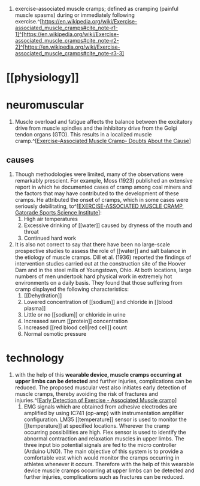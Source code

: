 1. exercise-associated muscle cramps; defined as cramping (painful muscle spasms) during or immediately following exercise.^[https://en.wikipedia.org/wiki/Exercise-associated_muscle_cramps#cite_note-r1-1]^[https://en.wikipedia.org/wiki/Exercise-associated_muscle_cramps#cite_note-r2-2]^[https://en.wikipedia.org/wiki/Exercise-associated_muscle_cramps#cite_note-r3-3]

# [[physiology]]

# neuromuscular
1. Muscle overload and fatigue affects the balance between the excitatory drive from muscle spindles and the inhibitory drive from the Golgi tendon organs (GTO). This results in a localized muscle cramp.^[[Exercise-Associated Muscle Cramp- Doubts About the Cause](https://www.semanticscholar.org/reader/a76d5d128eb14a202adaac22e336f35b4c8805fd)]
## causes
1. Though methodologies were limited, many of the observations were remarkably prescient. For example, Moss (1923) published an extensive report in which he documented cases of cramp among coal miners and the factors that may have contributed to the development of these cramps. He attributed the onset of cramps, which in some cases were seriously debilitating, to^[[EXERCISE-ASSOCIATED MUSCLE CRAMP, Gatorade Sports Science Institute](https://www.gssiweb.org/docs/default-source/sse-docs/maughan_sse_200_final.pdf?sfvrsn=2)]:
	1) High air temperatures
	2) Excessive drinking of [[water]] caused by dryness of the mouth and throat
	3) Continued hard work
2. It is also not correct to say that there have been no large-scale prospective studies to assess the role of [[water]] and salt balance in the etiology of muscle cramps. Dill et al. (1936) reported the findings of intervention studies carried out at the construction site of the Hoover Dam and in the steel mills of Youngstown, Ohio. At both locations, large numbers of men undertook hard physical work in extremely hot environments on a daily basis. They found that those suffering from cramp displayed the following characteristics:
	1) [[Dehydration]]
	2) Lowered concentration of [[sodium]] and chloride in [[blood plasma]]
	3) Little or no [[sodium]] or chloride in urine
	4) Increased serum [[protein]] concentration
	5) Increased [[red blood cell|red cell]] count
	6) Normal osmotic pressure

# technology
1. with the help of this **wearable device, muscle cramps occurring at upper limbs can be detected** and further injuries, complications can be reduced. The proposed muscular vest also initiates early detection of muscle cramps, thereby avoiding the risk of fractures and injuries.^[[Early Detection of Exercise - Associated Muscle cramp](https://ymerdigital.com/uploads/YMER210112.pdf)]
	1. EMG signals which are obtained from adhesive electrodes are amplified by using IC741 (op-amp) with instrumentation amplifier configuration. LM35 [[temperature]] sensor is used to monitor the [[temperature]] at specified locations. Wherever the cramp occurring possibilities are high. Flex sensor is used to identify the abnormal contraction and relaxation muscles in upper limbs. The three input bio potential signals are fed to the micro controller (Arduino UNO). The main objective of this system is to provide a comfortable vest which would monitor the cramps occurring in athletes whenever it occurs. Therefore with the help of this wearable device muscle cramps occurring at upper limbs can be detected and further injuries, complications such as fractures can be reduced.
